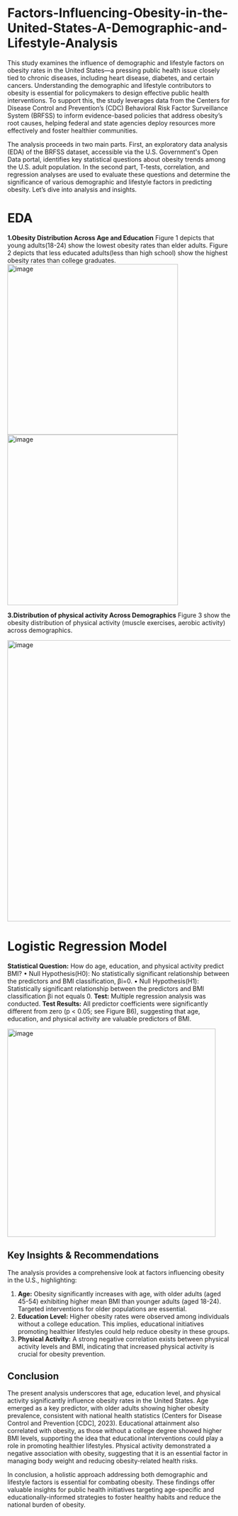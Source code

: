 # Factors-Influencing-Obesity-in-the-United-States-A-Demographic-and-Lifestyle-Analysis

This study examines the influence of demographic and lifestyle factors on obesity rates in the
United States—a pressing public health issue closely tied to chronic diseases, including heart
disease, diabetes, and certain cancers. Understanding the demographic and lifestyle contributors
to obesity is essential for policymakers to design effective public health interventions. To support
this, the study leverages data from the Centers for Disease Control and Prevention’s (CDC)
Behavioral Risk Factor Surveillance System (BRFSS) to inform evidence-based policies that
address obesity’s root causes, helping federal and state agencies deploy resources more
effectively and foster healthier communities.

The analysis proceeds in two main parts. First, an exploratory data analysis (EDA) of the BRFSS
dataset, accessible via the U.S. Government's Open Data portal, identifies key statistical
questions about obesity trends among the U.S. adult population. In the second part, T-tests,
correlation, and regression analyses are used to evaluate these questions and determine the
significance of various demographic and lifestyle factors in predicting obesity. Let’s dive into
analysis and insights.

# EDA
**1.Obesity Distribution Across Age and Education**
Figure 1 depicts that young adults(18-24) show the lowest obesity rates than elder adults. Figure 2 depicts that less educated adults(less than high school) show the highest obesity rates than college graduates.
<img width="385" alt="image" src="https://github.com/user-attachments/assets/13d52d16-4bb8-450e-9e5f-c315a32d4583" />
<img width="385" alt="image" src="https://github.com/user-attachments/assets/5858eaa7-8c25-49df-a1c1-541c82f18336" />

                
**3.Distribution of physical activity Across Demographics**
Figure 3 show the obesity distribution of physical activity (muscle exercises, aerobic activity) across demographics.

<img width="635" alt="image" src="https://github.com/user-attachments/assets/43e731c0-eb42-43d4-becc-45bc99b1e812" />


# Logistic Regression Model
**Statistical Question:** How do age, education, and physical activity predict BMI?
•	Null Hypothesis(H0): No statistically significant relationship between the predictors and BMI classification, βi=0.
•	Null Hypothesis(H1): Statistically significant relationship between the predictors and BMI classification βi not equals 0.
**Test:** Multiple regression analysis was conducted.
**Test Results:** All predictor coefficients were significantly different from zero (p < 0.05; see Figure B6), suggesting that age, education, and physical activity are valuable predictors of BMI.

<img width="470" alt="image" src="https://github.com/user-attachments/assets/400cbed8-fc37-461b-89cd-248bb2fbe78f" />


## Key Insights & Recommendations
The analysis provides a comprehensive look at factors influencing obesity in the U.S., highlighting:
1.	**Age:** Obesity significantly increases with age, with older adults (aged 45-54) exhibiting higher mean BMI than younger adults (aged 18-24). Targeted interventions for older populations are essential.
2.	**Education Level:** Higher obesity rates were observed among individuals without a college education. This implies, educational initiatives promoting healthier lifestyles could help reduce obesity in these groups.
3.	**Physical Activity:** A strong negative correlation exists between physical activity levels and BMI, indicating that increased physical activity is crucial for obesity prevention.

## Conclusion
The present analysis underscores that age, education level, and physical activity significantly influence obesity rates in the United States. Age emerged as a key predictor, with older adults showing higher obesity prevalence, consistent with national health statistics (Centers for Disease Control and Prevention [CDC], 2023). Educational attainment also correlated with obesity, as those without a college degree showed higher BMI levels, supporting the idea that educational interventions could play a role in promoting healthier lifestyles. Physical activity demonstrated a negative association with obesity, suggesting that it is an essential factor in managing body weight and reducing obesity-related health risks.

In conclusion, a holistic approach addressing both demographic and lifestyle factors is essential for combating obesity. These findings offer valuable insights for public health initiatives targeting age-specific and educationally-informed strategies to foster healthy habits and reduce the national burden of obesity.

